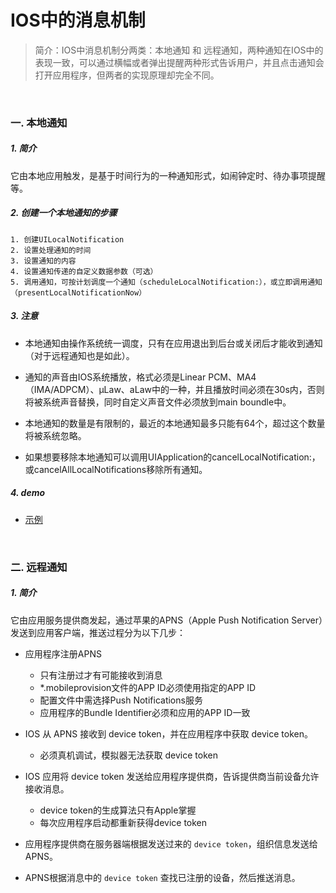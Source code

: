 # IOS中的消息机制

> 简介：IOS中消息机制分两类：本地通知 和 远程通知，两种通知在IOS中的表现一致，可以通过横幅或者弹出提醒两种形式告诉用户，并且点击通知会打开应用程序，但两者的实现原理却完全不同。

<br>

### 一. 本地通知

##### 1. 简介

它由本地应用触发，是基于时间行为的一种通知形式，如闹钟定时、待办事项提醒等。

##### 2. 创建一个本地通知的步骤

	1. 创建UILocalNotification
	2. 设置处理通知的时间
	3. 设置通知的内容
	4. 设置通知传递的自定义数据参数（可选）
	5. 调用通知，可按计划调度一个通知（scheduleLocalNotification:），或立即调用通知（presentLocalNotificationNow）
	
##### 3. 注意

* 本地通知由操作系统统一调度，只有在应用退出到后台或关闭后才能收到通知（对于远程通知也是如此）。

* 通知的声音由IOS系统播放，格式必须是Linear PCM、MA4（IMA/ADPCM）、µLaw、aLaw中的一种，并且播放时间必须在30s内，否则将被系统声音替换，同时自定义声音文件必须放到main boundle中。

* 本地通知的数量是有限制的，最近的本地通知最多只能有64个，超过这个数量将被系统忽略。

* 如果想要移除本地通知可以调用UIApplication的cancelLocalNotification:，或cancelAllLocalNotifications移除所有通知。

##### 4. demo

* [示例](../framework/UIKit/UILocalNotification/UILocalNotificationDemo)

<br>

### 二. 远程通知

##### 1. 简介

它由应用服务提供商发起，通过苹果的APNS（Apple Push Notification Server）发送到应用客户端，推送过程分为以下几步：

* 应用程序注册APNS

	* 只有注册过才有可能接收到消息
	* *.mobileprovision文件的APP ID必须使用指定的APP ID
	* 配置文件中需选择Push Notifications服务
	* 应用程序的Bundle Identifier必须和应用的APP ID一致

* IOS 从 APNS 接收到 device token，并在应用程序中获取 device token。

	* 必须真机调试，模拟器无法获取 device token
	
* IOS 应用将 device token 发送给应用程序提供商，告诉提供商当前设备允许接收消息。

	* device token的生成算法只有Apple掌握
	* 每次应用程序启动都重新获得device token


* 应用程序提供商在服务器端根据发送过来的 `device token`，组织信息发送给APNS。

* APNS根据消息中的 `device token` 查找已注册的设备，然后推送消息。
